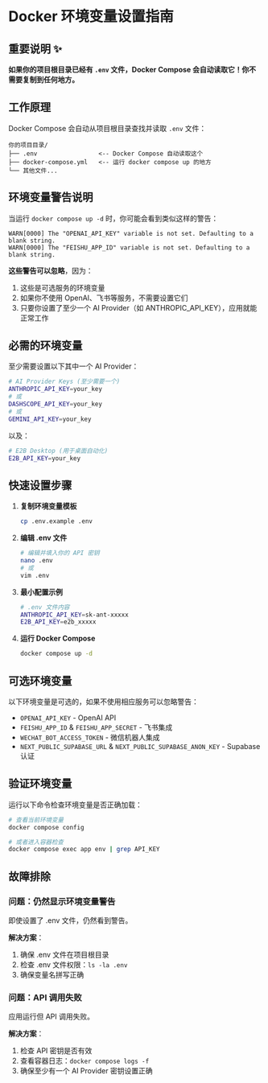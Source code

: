 # Docker 环境变量设置指南

## 重要说明 ✨

**如果你的项目根目录已经有 `.env` 文件，Docker Compose 会自动读取它！你不需要复制到任何地方。**

## 工作原理

Docker Compose 会自动从项目根目录查找并读取 `.env` 文件：

```
你的项目目录/
├── .env                 <-- Docker Compose 自动读取这个
├── docker-compose.yml   <-- 运行 docker compose up 的地方
└── 其他文件...
```

## 环境变量警告说明

当运行 `docker compose up -d` 时，你可能会看到类似这样的警告：

```
WARN[0000] The "OPENAI_API_KEY" variable is not set. Defaulting to a blank string.
WARN[0000] The "FEISHU_APP_ID" variable is not set. Defaulting to a blank string.
```

**这些警告可以忽略**，因为：
1. 这些是可选服务的环境变量
2. 如果你不使用 OpenAI、飞书等服务，不需要设置它们
3. 只要你设置了至少一个 AI Provider（如 ANTHROPIC_API_KEY），应用就能正常工作

## 必需的环境变量

至少需要设置以下其中一个 AI Provider：

```bash
# AI Provider Keys (至少需要一个)
ANTHROPIC_API_KEY=your_key
# 或
DASHSCOPE_API_KEY=your_key
# 或
GEMINI_API_KEY=your_key
```

以及：

```bash
# E2B Desktop (用于桌面自动化)
E2B_API_KEY=your_key
```

## 快速设置步骤

1. **复制环境变量模板**
   ```bash
   cp .env.example .env
   ```

2. **编辑 .env 文件**
   ```bash
   # 编辑并填入你的 API 密钥
   nano .env
   # 或
   vim .env
   ```

3. **最小配置示例**
   ```bash
   # .env 文件内容
   ANTHROPIC_API_KEY=sk-ant-xxxxx
   E2B_API_KEY=e2b_xxxxx
   ```

4. **运行 Docker Compose**
   ```bash
   docker compose up -d
   ```

## 可选环境变量

以下环境变量是可选的，如果不使用相应服务可以忽略警告：

- `OPENAI_API_KEY` - OpenAI API
- `FEISHU_APP_ID` & `FEISHU_APP_SECRET` - 飞书集成
- `WECHAT_BOT_ACCESS_TOKEN` - 微信机器人集成
- `NEXT_PUBLIC_SUPABASE_URL` & `NEXT_PUBLIC_SUPABASE_ANON_KEY` - Supabase 认证

## 验证环境变量

运行以下命令检查环境变量是否正确加载：

```bash
# 查看当前环境变量
docker compose config

# 或者进入容器检查
docker compose exec app env | grep API_KEY
```

## 故障排除

### 问题：仍然显示环境变量警告
即使设置了 .env 文件，仍然看到警告。

**解决方案**：
1. 确保 .env 文件在项目根目录
2. 检查 .env 文件权限：`ls -la .env`
3. 确保变量名拼写正确

### 问题：API 调用失败
应用运行但 API 调用失败。

**解决方案**：
1. 检查 API 密钥是否有效
2. 查看容器日志：`docker compose logs -f`
3. 确保至少有一个 AI Provider 密钥设置正确
